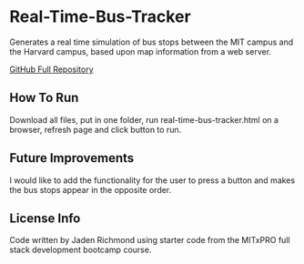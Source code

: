 # Real-Time-Bus-Tracker
Generates a real time simulation of bus stops between the MIT campus and the Harvard campus, based upon map information from a web server.

<a href="https://github.com/JadenTRichmond/Real-Time-Bus-Tracker/">GitHub Full Repository</a>
## How To Run
Download all files, put in one folder, run real-time-bus-tracker.html on a browser, refresh page and click button to run.
## Future Improvements
I would like to add the functionality for the user to press a button and makes the bus stops appear in the opposite order.
## License Info
Code written by Jaden Richmond using starter code from the MITxPRO full stack development bootcamp course.
